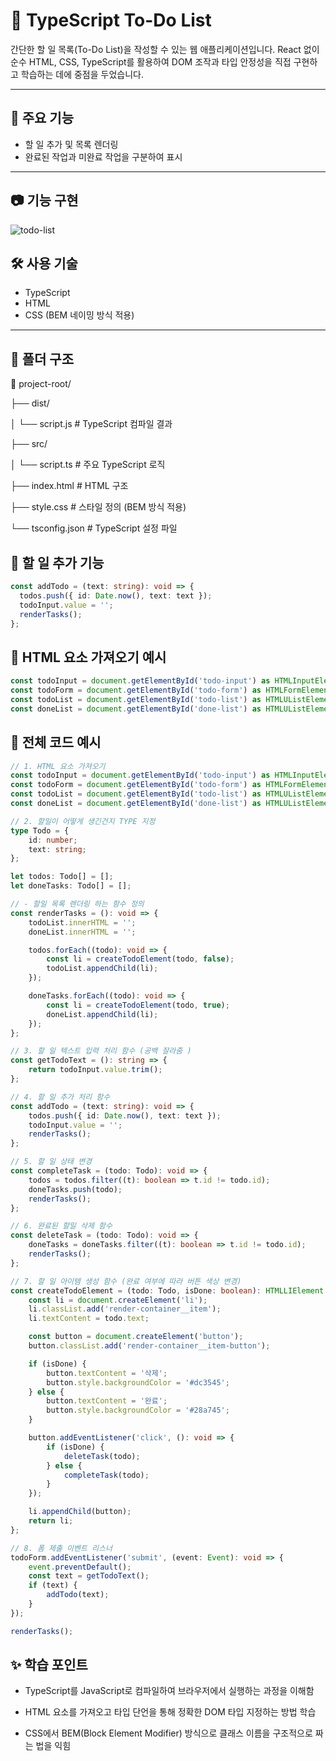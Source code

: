 # 📝 TypeScript To-Do List

간단한 할 일 목록(To-Do List)을 작성할 수 있는 웹 애플리케이션입니다. React 없이 순수 HTML, CSS, TypeScript를 활용하여 DOM 조작과 타입 안정성을 직접 구현하고 학습하는 데에 중점을 두었습니다.

---

## 🚀 주요 기능

- 할 일 추가 및 목록 렌더링
- 완료된 작업과 미완료 작업을 구분하여 표시

---

## 📷 기능 구현 

![todo-list](https://github.com/user-attachments/assets/e4fc6af4-6227-4ab8-8f86-cf590bc7aa8f)


## 🛠️ 사용 기술

- TypeScript
- HTML
- CSS (BEM 네이밍 방식 적용)

---

## 📁 폴더 구조
📁 project-root/

├── dist/

│ └── script.js # TypeScript 컴파일 결과

├── src/

│ └── script.ts # 주요 TypeScript 로직

├── index.html # HTML 구조

├── style.css # 스타일 정의 (BEM 방식 적용)

└── tsconfig.json # TypeScript 설정 파일

## 📌 할 일 추가 기능
```ts
const addTodo = (text: string): void => {
  todos.push({ id: Date.now(), text: text });
  todoInput.value = '';
  renderTasks();
};
```

## 📌 HTML 요소 가져오기 예시
```ts
const todoInput = document.getElementById('todo-input') as HTMLInputElement;
const todoForm = document.getElementById('todo-form') as HTMLFormElement;
const todoList = document.getElementById('todo-list') as HTMLUListElement;
const doneList = document.getElementById('done-list') as HTMLUListElement;

```

## 📌 전체 코드 예시
```ts
// 1. HTML 요소 가져오기
const todoInput = document.getElementById('todo-input') as HTMLInputElement;
const todoForm = document.getElementById('todo-form') as HTMLFormElement;
const todoList = document.getElementById('todo-list') as HTMLUListElement;
const doneList = document.getElementById('done-list') as HTMLUListElement;

// 2. 할일이 어떻게 생긴건지 TYPE 지정
type Todo = {
    id: number;
    text: string;
};

let todos: Todo[] = [];
let doneTasks: Todo[] = [];

// - 할일 목록 렌더링 하는 함수 정의
const renderTasks = (): void => {
    todoList.innerHTML = '';
    doneList.innerHTML = '';

    todos.forEach((todo): void => {
        const li = createTodoElement(todo, false);
        todoList.appendChild(li);
    });

    doneTasks.forEach((todo): void => {
        const li = createTodoElement(todo, true);
        doneList.appendChild(li);
    });
};

// 3. 할 일 텍스트 입력 처리 함수 (공백 잘라줌 )
const getTodoText = (): string => {
    return todoInput.value.trim();
};

// 4. 할 일 추가 처리 함수
const addTodo = (text: string): void => {
    todos.push({ id: Date.now(), text: text });
    todoInput.value = '';
    renderTasks();
};

// 5. 할 일 상태 변경
const completeTask = (todo: Todo): void => {
    todos = todos.filter((t): boolean => t.id != todo.id);
    doneTasks.push(todo);
    renderTasks();
};

// 6. 완료된 할일 삭제 함수
const deleteTask = (todo: Todo): void => {
    doneTasks = doneTasks.filter((t): boolean => t.id != todo.id);
    renderTasks();
};

// 7. 할 일 아이템 생성 함수 (완료 여부에 따라 버튼 색상 변경)
const createTodoElement = (todo: Todo, isDone: boolean): HTMLLIElement => {
    const li = document.createElement('li');
    li.classList.add('render-container__item');
    li.textContent = todo.text;

    const button = document.createElement('button');
    button.classList.add('render-container__item-button');

    if (isDone) {
        button.textContent = '삭제';
        button.style.backgroundColor = '#dc3545';
    } else {
        button.textContent = '완료';
        button.style.backgroundColor = '#28a745';
    }

    button.addEventListener('click', (): void => {
        if (isDone) {
            deleteTask(todo);
        } else {
            completeTask(todo);
        }
    });

    li.appendChild(button);
    return li;
};

// 8. 폼 제출 이벤트 리스너
todoForm.addEventListener('submit', (event: Event): void => {
    event.preventDefault();
    const text = getTodoText();
    if (text) {
        addTodo(text);
    }
});

renderTasks();
```
## ✨ 학습 포인트

- TypeScript를 JavaScript로 컴파일하여 브라우저에서 실행하는 과정을 이해함

- HTML 요소를 가져오고 타입 단언을 통해 정확한 DOM 타입 지정하는 방법 학습

- CSS에서 BEM(Block Element Modifier) 방식으로 클래스 이름을 구조적으로 짜는 법을 익힘
